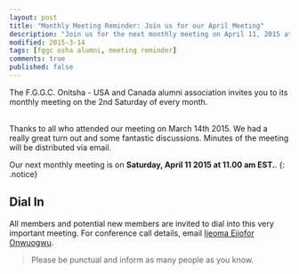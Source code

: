 ```yaml
---
layout: post
title: "Monthly Meeting Reminder: Join us for our April Meeting"
description: "Join us for the next monthly meeting on April 11, 2015 at 11am EST."
modified: 2015-3-14
tags: [fggc osha alumni, meeting reminder]
comments: true
published: false
---
```


The F.G.G.C. Onitsha - USA and Canada alumni association invites you to its monthly meeting on the 2nd Saturday of every month. 

<br>
Thanks to all who attended our meeting on March 14th 2015. We had a really great turn out and some fantastic discussions. Minutes of the meeting will be distributed via email.

Our next monthly meeting is on **Saturday, April 11 2015 at 11.00 am EST.**. 
{: .notice} 

## Dial In 
All members and potential new members are invited to dial into this very important meeting. For conference call details, email [Ijeoma Ejiofor Onwuogwu](#mailto:ijeoma.ejiofor@fggconitsha.com).

> Please be punctual and inform as many people as you know.
